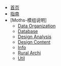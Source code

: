 <!-- docs/_sidebar.md -->

* [首页]()
* [指南]()
* [Moths-模组说明]
    * [Data Organization](./markdown/transform.md)
    * [Database](./markdown/Database.md)
    * [Design Analysis](./markdown/Design_Analysis.md)
    * [Design Content](./markdown/Design_Content.md)
    * [Info](./markdown/Info.md)
    * [Rural Archi](./markdown/Rural_Archi.md)
    * [Util](./markdown/Util.md)